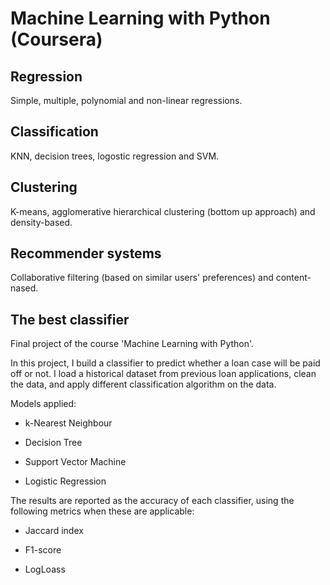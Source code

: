 # Machine Learning with Python (Coursera)

## Regression
Simple, multiple, polynomial and non-linear regressions.

## Classification
KNN, decision trees, logostic regression and SVM.

## Clustering
K-means, agglomerative hierarchical clustering (bottom up approach) and density-based.

## Recommender systems 
Collaborative filtering (based on similar users' preferences) and content-nased.

## The best classifier
Final project of the course 'Machine Learning with Python'.

In this project, I build a classifier to predict whether a loan case will be paid off or not. I load a historical dataset from previous loan applications, clean the data, and apply different classification algorithm on the data. 

Models applied:

* k-Nearest Neighbour

* Decision Tree

* Support Vector Machine

* Logistic Regression

The results are reported as the accuracy of each classifier, using the following metrics when these are applicable:

* Jaccard index

* F1-score

* LogLoass
